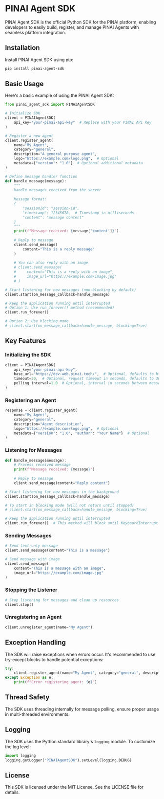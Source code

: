 # PINAI Agent SDK

PINAI Agent SDK is the official Python SDK for the PINAI platform, enabling developers to easily build, register, and manage PINAI Agents with seamless platform integration.

## Installation

Install PINAI Agent SDK using pip:

```bash
pip install pinai-agent-sdk
```

## Basic Usage

Here's a basic example of using the PINAI Agent SDK:

```python
from pinai_agent_sdk import PINAIAgentSDK

# Initialize SDK
client = PINAIAgentSDK(
    api_key="your-pinai-api-key"  # Replace with your PINAI API Key
)

# Register a new agent
client.register_agent(
    name="My Agent",
    category="general",
    description="A general purpose agent",
    logo="https://example.com/logo.png",  # Optional
    metadata={"version": "1.0"}  # Optional additional metadata
)

# Define message handler function
def handle_message(message):
    """
    Handle messages received from the server
    
    Message format:
    {
        "sessionId": "session-id",
        "timestamp": 12345678,  # Timestamp in milliseconds
        "content": "message content"
    }
    """
    print(f"Message received: {message['content']}")
    
    # Reply to message
    client.send_message(
        content="This is a reply message"
    )
    
    # You can also reply with an image
    # client.send_message(
    #     content="This is a reply with an image",
    #     image_url="https://example.com/image.jpg"
    # )

# Start listening for new messages (non-blocking by default)
client.start(on_message_callback=handle_message)

# Keep the application running until interrupted
# Option 1: Use run_forever() method (recommended)
client.run_forever()

# Option 2: Use blocking mode
# client.start(on_message_callback=handle_message, blocking=True)
```

## Key Features

### Initializing the SDK

```python
client = PINAIAgentSDK(
    api_key="your-pinai-api-key",
    base_url="https://dev-web.pinai.tech/",  # Optional, defaults to https://dev-web.pinai.tech/
    timeout=30,  # Optional, request timeout in seconds, defaults to 30
    polling_interval=1.0  # Optional, interval in seconds between message polls, defaults to 1.0
)
```

### Registering an Agent

```python
response = client.register_agent(
    name="My Agent",
    category="general",
    description="Agent description",
    logo="https://example.com/logo.png",  # Optional
    metadata={"version": "1.0", "author": "Your Name"}  # Optional
)
```

### Listening for Messages

```python
def handle_message(message):
    # Process received message
    print(f"Message received: {message}")
    
    # Reply to message
    client.send_message(content="Reply content")

# Start listening for new messages in the background
client.start(on_message_callback=handle_message)

# To start in blocking mode (will not return until stopped)
# client.start(on_message_callback=handle_message, blocking=True)

# Keep the application running until interrupted
client.run_forever()  # This method will block until KeyboardInterrupt
```

### Sending Messages

```python
# Send text-only message
client.send_message(content="This is a message")

# Send message with image
client.send_message(
    content="This is a message with an image",
    image_url="https://example.com/image.jpg"
)
```

### Stopping the Listener

```python
# Stop listening for messages and clean up resources
client.stop()
```

### Unregistering an Agent

```python
client.unregister_agent(name="My Agent")
```

## Exception Handling

The SDK will raise exceptions when errors occur. It's recommended to use try-except blocks to handle potential exceptions:

```python
try:
    client.register_agent(name="My Agent", category="general", description="Agent description")
except Exception as e:
    print(f"Error registering agent: {e}")
```

## Thread Safety

The SDK uses threading internally for message polling, ensure proper usage in multi-threaded environments.

## Logging

The SDK uses the Python standard library's `logging` module. To customize the log level:

```python
import logging
logging.getLogger("PINAIAgentSDK").setLevel(logging.DEBUG)
```

## License

This SDK is licensed under the MIT License. See the LICENSE file for details.